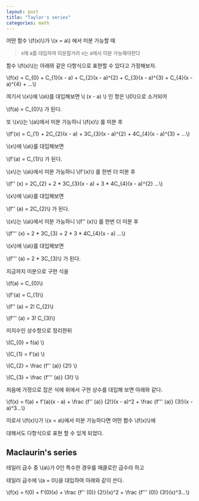 ```yaml
---
layout: post
title: "Taylor's series"
categories: math
---
```


<!-- begin_excerpt -->

어떤 함수 \\(f(x)\\)가 \\(x = a\\) 에서 미분 가능할 때

> <font size="2"> 
> x에 a를 대입하여 미분할거라 x는 a에서 미분 가능해야한다
> </font>

함수 \\(f(x)\\)는 아래와 같은 다항식으로 표현할 수 있다고 가정해보자.

\\(f(x) = C_{0} + C_{1}(x - a) + C_{2}(x - a)^{2} + C_{3}(x - a)^{3} + C_{4}(x - a)^{4} + ...\\)

<!-- end_excerpt -->

여기서 \\(x\\)에 \\(a\\)를 대입해보면 \\( (x - a) \\) 인 항은 \\(0\\)으로 소거되어

\\(f(a) = C_{0}\\) 가 된다.

또 \\(x\\)는 \\(a\\)에서 미분 가능하니 \\(f(x)\\) 를 미분 후

\\(f'(x) = C_{1} + 2C_{2}(x - a) + 3C_{3}(x - a)^{2} + 4C_{4}(x - a)^{3} + ...\\)

\\(x\\)에 \\(a\\)를 대입해보면 

\\(f'(a) = C_{1}\\) 가 된다.

\\(x\\)는 \\(a\\)에서 미분 가능하니 \\(f'(x)\\) 를 한번 더 미분 후

\\(f'' (x) = 2C_{2} + 2 * 3C_{3}(x - a) + 3 * 4C_{4}(x - a)^{2} ...\\)

\\(x\\)에 \\(a\\)를 대입해보면 

\\(f'' (a) = 2C_{2}\\) 가 된다.

\\(x\\)는 \\(a\\)에서 미분 가능하니 \\(f'' (x)\\) 를 한번 더 미분 후

\\(f''' (x) = 2 * 3C_{3} + 2 * 3 * 4C_{4}(x - a) ...\\)

\\(x\\)에 \\(a\\)를 대입해보면 

\\(f''' (a) = 2 * 3C_{3}\\) 가 된다.


지금까지 미분으로 구한 식을

\\(f(a) = C_{0}\\) 

\\(f'(a) = C_{1}\\)

\\(f'' (a) = 2! C_{2}\\)

\\(f''' (a) = 3! C_{3}\\)

미지수인 상수항으로 정리한뒤

\\(C_{0} = f(a) \\) 

\\(C_{1} = f'(a) \\)

\\(C_{2} = \frac {f'' (a)} {2!} \\)

\\(C_{3} = \frac {f''' (a)} {3!} \\)

처음에 가정으로 잡은 식에 위에서 구한 상수를 대입해 보면 아래와 같다.

\\(f(x) = f(a) + f'(a)(x - a) + \frac {f'' (a)} {2!}(x - a)^2 + \frac {f''' (a)} {3!}(x - a)^3...\\)

이로서 \\(f(x)\\)가 \\(x = a\\)에서 미분 가능하다면 어떤 함수 \\(f(x)\\)에

대해서도 다항식으로 표현 할 수 있게 되었다.


## Maclaurin's series

<div id="Maclaurin">

</div>

테일러 급수 중 \\(a\\)가 0인 특수한 경우를 매클로린 급수라 하고


테일러 급수에 \\(a = 0\\)을 대입하여 아래와 같이 쓴다.

\\(f(x) = f(0) + f'(0)(x) + \frac {f'' (0)} {2!}(x)^2 + \frac {f''' (0)} {3!}(x)^3...\\)

















